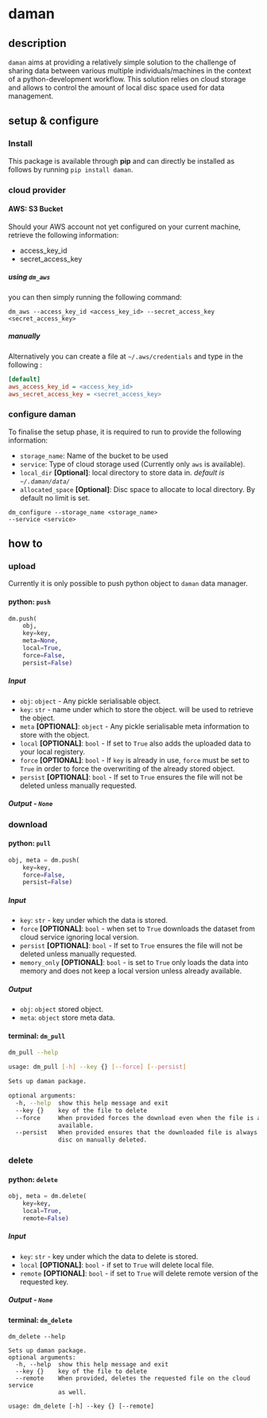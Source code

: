 # daman

## description

`daman` aims at providing a relatively simple solution to the challenge of sharing data between various multiple individuals/machines in the context of a python-development workflow. This solution relies on cloud storage and allows to control the amount of local disc space used for data management.

## setup & configure

### Install

This package is available through **pip** and can directly be installed as follows by running `pip install daman`.

### cloud provider

#### AWS: S3 Bucket

Should your AWS account not yet configured on your current machine, retrieve the following information:
* access_key_id
* secret_access_key

##### using `dm_aws`
you can then simply running the following command:

```shell
dm_aws --access_key_id <access_key_id> --secret_access_key <secret_access_key>
```

##### manually

Alternatively you can create a file at `~/.aws/credentials` and type in the following :
```ini
[default]
aws_access_key_id = <access_key_id>
aws_secret_access_key = <secret_access_key>
```

### configure daman

To finalise the setup phase, it is required to run to provide the following information:

* `storage_name`: Name of the bucket to be used
* `service`: Type of cloud storage used (Currently only `aws` is available).
* `local_dir` **[Optional]**: local directory to store data in. _default is `~/.daman/data/`_
* `allocated_space` **[Optional]**: Disc space to allocate to local directory. By default no limit is set.


```shell
dm_configure --storage_name <storage_name>
--service <service>
```

## how to

### upload

Currently it is only possible to push python object to `daman` data manager.

#### python: `push`

```python
dm.push(
    obj,
    key=key,
    meta=None,
    local=True,
    force=False,
    persist=False)
```


##### Input

* `obj`: `object` - Any pickle serialisable object.
* `key`: `str` - name under which to store the object. will be used to retrieve the object.
* `meta` **[OPTIONAL]**: `object` - Any pickle serialisable meta information to store with the object.
* `local` **[OPTIONAL]**: `bool` - If set to `True` also adds the uploaded data to your local registery.
* `force` **[OPTIONAL]**: `bool` - If `key` is already in use, `force` must be set to `True` in order to force the overwriting of the already stored object.
* `persist` **[OPTIONAL]**: `bool` - If set to `True` ensures the file will not be deleted unless manually requested.

##### Output - `None`

### download

#### python: `pull`

```python
obj, meta = dm.push(
    key=key,
    force=False,
    persist=False)
```

##### Input

* `key`: `str` - key under which the data is stored.
* `force` **[OPTIONAL]**: `bool` - when set to `True` downloads the dataset from cloud service ignoring local version.
* `persist` **[OPTIONAL]**: `bool` - If set to `True` ensures the file will not be deleted unless manually requested.
* `memory_only` **[OPTIONAL]**: `bool` - is set to `True` only loads the data into memory and does not keep a local version unless already available.

##### Output

* `obj`: `object` stored object.
* `meta`: `object` store meta data.

#### terminal: `dm_pull`

```bash
dm_pull --help

usage: dm_pull [-h] --key {} [--force] [--persist]

Sets up daman package.

optional arguments:
  -h, --help  show this help message and exit
  --key {}    key of the file to delete
  --force     When provided forces the download even when the file is already
              available.
  --persist   When provided ensures that the downloaded file is always kept on
              disc on manually deleted.
```

### delete

#### python: `delete`

```python
obj, meta = dm.delete(
    key=key,
    local=True,
    remote=False)
```

##### Input

* `key`: `str` - key under which the data to delete is stored.
* `local` **[OPTIONAL]**: `bool` - if set to `True` will delete local file.
* `remote` **[OPTIONAL]**: `bool` - if set to `True` will delete remote version of the requested key.

##### Output - `None`

#### terminal: `dm_delete`

```shell
dm_delete --help

Sets up daman package.
optional arguments:
  -h, --help  show this help message and exit
  --key {}    key of the file to delete
  --remote    When provided, deletes the requested file on the cloud service
              as well.

usage: dm_delete [-h] --key {} [--remote]
```
